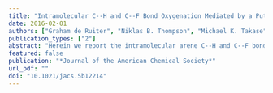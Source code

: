 ```yaml
---
title: "Intramolecular C--H and C--F Bond Oxygenation Mediated by a Putative Terminal Oxo Species in Tetranuclear Iron Complexes"
date: 2016-02-01
authors: ["Graham de Ruiter", "Niklas B. Thompson", "Michael K. Takase", "Theodor Agapie"]
publication_types: ["2"]
abstract: "Herein we report the intramolecular arene C--H and C--F bond oxygenation by tetranuclear iron complexes. Treatment of [LFe<sub>3</sub>(PhPz)<sub>3</sub>OFe][OTf]<sub>2</sub> (1) or its fluorinated analog [LFe<sub>3</sub>(F<sub>2</sub>ArPz)<sub>3</sub>OFe][OTf]<sub>2</sub> (5) with iodosobenzene results in the regioselective hydroxylation of a bridging pyrazolate ligand, converting a C--H or C--F bond into a C--O bond. The observed reactivity suggests the formation of terminal and reactive Fe-oxo intermediates. With the possibility of intramolecular electron transfer within clusters in <b>1</b> and <b>5</b>, different reaction pathways (Fe<sup>IV</sup>-oxo vs Fe<sup>III</sup>-oxo) might be responsible for the observed arene hydroxylation."
featured: false
publication: "*Journal of the American Chemical Society*"
url_pdf: ""
doi: "10.1021/jacs.5b12214"
---
```

